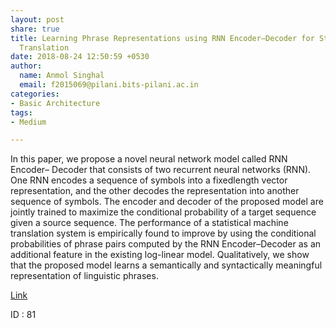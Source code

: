 ```yaml
---
layout: post
share: true
title: Learning Phrase Representations using RNN Encoder–Decoder for Statistical Machine
  Translation
date: 2018-08-24 12:50:59 +0530
author:
  name: Anmol Singhal
  email: f2015069@pilani.bits-pilani.ac.in
categories:
- Basic Architecture
tags:
- Medium

---
```

In this paper, we propose a novel neural network model called RNN Encoder– Decoder that consists of two recurrent neural networks (RNN). One RNN encodes a sequence of symbols into a fixedlength vector representation, and the other decodes the representation into another sequence of symbols. The encoder and decoder of the proposed model are jointly trained to maximize the conditional probability of a target sequence given a source sequence. The performance of a statistical machine translation system is empirically found to improve by using the conditional probabilities of phrase pairs computed by the RNN Encoder–Decoder as an additional feature in the existing log-linear model. Qualitatively, we show that the proposed model learns a semantically and syntactically meaningful representation of linguistic phrases.

[Link](https://arxiv.org/abs/1406.1078)

ID : 81